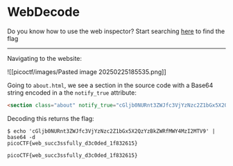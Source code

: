 # WebDecode

Do you know how to use the web inspector? Start searching [here](http://titan.picoctf.net:57432/) to find the flag

-----

Navigating to the website:

![[picoctf/images/Pasted image 20250225185535.png]]

Going to `about.html`, we see a section in the source code with a Base64 string encoded in a the `notify_true` attribute:

```html
<section class="about" notify_true="cGljb0NURnt3ZWJfc3VjYzNzc2Z1bGx5X2QzYzBkZWRfMWY4MzI2MTV9">
```

Decoding this returns the flag:

```
$ echo 'cGljb0NURnt3ZWJfc3VjYzNzc2Z1bGx5X2QzYzBkZWRfMWY4MzI2MTV9' | base64 -d
picoCTF{web_succ3ssfully_d3c0ded_1f832615}
```

```
picoCTF{web_succ3ssfully_d3c0ded_1f832615}
```